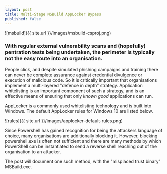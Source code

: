 ```yaml
---
layout: post
title: Multi-Stage MSBuild AppLocker Bypass
published: false
---
```

![msbuild]({{ site.url }}/images/msbuild-csproj.png)

### With regular external vulnerability scans and (hopefully) pentration tests being undertaken, the perimeter is typically not the easy route into an organisation.

People click, and despite simulated phishing campaigns and training there can never be complete assurance against credential divulgence or execution of malicious code.  So it is critically important that organisations implement a multi-layered "defence in depth" strategy. Application whitelisting is an important component of such a strategy, and is an effective means of ensuring that only _known good_ applications can run.

AppLocker is a commonly used whitelisting technology and is built into Windows. The default AppLocker rules for Windows 10 are listed below.

![rules]({{ site.url }}/images/applocker-default-rules.png)

Since Powershell has gained recognition for being the attackers language of choice, many organisations are additionally blocking it. However, blocking powershell.exe is often not sufficient and there are many methods by which PowerShell can be instantiated to send a reverse shell reaching out of the organisation to an attacker.

The post will document one such method, with the "misplaced trust binary" MSBuild.exe.



